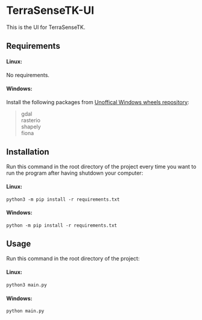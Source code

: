 TerraSenseTK-UI
===

This is the UI for TerraSenseTK.
## Requirements
#### Linux:
No requirements.
#### Windows:
Install the following packages from [Unoffical Windows wheels repository](https://www.lfd.uci.edu/~gohlke/pythonlibs/):
>gdal  
rasterio  
shapely  
fiona
## Installation
Run this command in the root directory of the project every time you want to run the program after having shutdown your computer:  
#### Linux:

`python3 -m pip install -r requirements.txt`
#### Windows:
`python -m pip install -r requirements.txt`
## Usage
Run this command in the root directory of the project:
#### Linux:  
`python3 main.py`
#### Windows:
`python main.py`